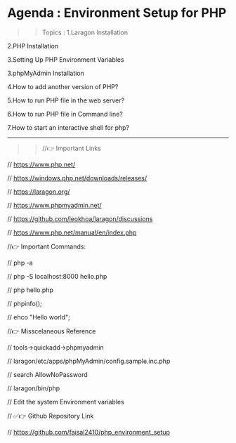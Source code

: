 # Agenda : Environment Setup for PHP
>> Topics :
1.Laragon Installation
>> 
2.PHP Installation

3.Setting Up PHP Environment Variables

3.phpMyAdmin Installation

4.How to add another version of PHP?

5.How to run PHP file in the web server?

6.How to run PHP file in Command line?

7.How to start an interactive shell for php?

______

>> //👉 Important Links

// https://www.php.net/

// https://windows.php.net/downloads/releases/

// https://laragon.org/

// https://www.phpmyadmin.net/

// https://github.com/leokhoa/laragon/discussions

// https://www.php.net/manual/en/index.php


//👉 Important Commands:

// php -a

// php -S localhost:8000 hello.php

// php hello.php

// phpinfo();

// ehco "Hello world";


//👉 Misscelaneous Reference 

// tools→quickadd→phpmyadmin

// laragon/etc/apps/phpMyAdmin/config.sample.inc.php

// search  AllowNoPassword

// laragon/bin/php

// Edit the system Environment variables


// ✅👉 Github Repository Link

// https://github.com/faisal2410/php_environment_setup

